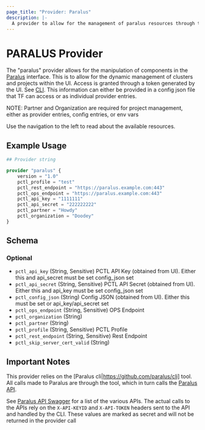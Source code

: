 ```yaml
---
page_title: "Provider: Paralus"
description: |-
  A provider to allow for the management of paralus resources through the [paralus CTL library](https://github.com/paralus/cli)
---
```


# PARALUS Provider

The "paralus" provider allows for the manipulation of components in the [Paralus](https://paralus.io) interface. 
This is to allow for the dynamic management of clusters and projects within the UI. Access is granted through a token
generated by the UI. See [CLI](https://www.paralus.io/docs/usage/cli). This information can either be
provided in a config json file that TF can access or as individual provider entries.

NOTE: Partner and Organization are required for project management, either as provider entries, config entries, or env vars

Use the navigation to the left to read about the available resources.

## Example Usage

```terraform
## Provider string 

provider "paralus" {
    version = "1.0"
    pctl_profile = "test"
    pctl_rest_endpoint = "https://paralus.example.com:443"
    pctl_ops_endpoint = "https://paralus.example.com:443"
    pctl_api_key = "1111111"
    pctl_api_secret = "222222222"
    pctl_partner = "Howdy"
    pctl_organization = "Doodey"
}
```

<!-- schema generated by tfplugindocs -->
## Schema

### Optional

- `pctl_api_key` (String, Sensitive) PCTL API Key (obtained from UI). Either this and api_secret must be set config_json set
- `pctl_api_secret` (String, Sensitive) PCTL API Secret (obtained from UI). Either this and api_key must be set config_json set
- `pctl_config_json` (String) Config JSON (obtained from UI). Either this must be set or api_key/api_secret set
- `pctl_ops_endpoint` (String, Sensitive) OPS Endpoint
- `pctl_organization` (String)
- `pctl_partner` (String)
- `pctl_profile` (String, Sensitive) PCTL Profile
- `pctl_rest_endpoint` (String, Sensitive) Rest Endpoint
- `pctl_skip_server_cert_valid` (String)

## Important Notes

This provider relies on the [Paralus cli|https://github.com/paralus/cli] tool.
All calls made to Paralus are through the tool, which in turn calls the [Paralus API](https://github.com/paralus/paralus).

See [Paralus API Swagger](https://paralus.github.io/paralus/) for a list of the various APIs. The actual calls to the APIs rely on the
`X-API-KEYID` and `X-API-TOKEN` headers sent to the API and handled by the CLI. These values are marked as secret and will not be
returned in the provider call
